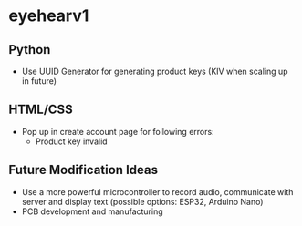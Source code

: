 # eyehearv1

## Python
- Use UUID Generator for generating product keys (KIV when scaling up in future) 

## HTML/CSS
- Pop up in create account page for following errors:
    - Product key invalid

## Future Modification Ideas
- Use a more powerful microcontroller to record audio, communicate with server and display text (possible options: ESP32, Arduino Nano)
- PCB development and manufacturing
